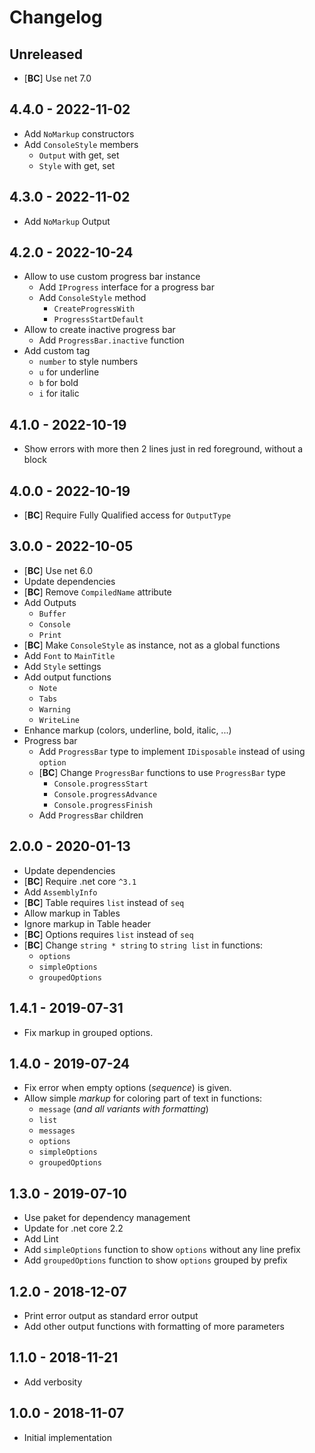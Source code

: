 # Changelog

<!-- There is always Unreleased section on the top. Subsections (Add, Changed, Fix, Removed) should be Add as needed. -->
## Unreleased
- [**BC**] Use net 7.0

## 4.4.0 - 2022-11-02
- Add `NoMarkup` constructors
- Add `ConsoleStyle` members
    - `Output` with get, set
    - `Style` with get, set

## 4.3.0 - 2022-11-02
- Add `NoMarkup` Output

## 4.2.0 - 2022-10-24
- Allow to use custom progress bar instance
    - Add `IProgress` interface for a progress bar
    - Add `ConsoleStyle` method
        - `CreateProgressWith`
        - `ProgressStartDefault`
- Allow to create inactive progress bar
    - Add `ProgressBar.inactive` function
- Add custom tag
    - `number` to style numbers
    - `u` for underline
    - `b` for bold
    - `i` for italic

## 4.1.0 - 2022-10-19
- Show errors with more then 2 lines just in red foreground, without a block

## 4.0.0 - 2022-10-19
- [**BC**] Require Fully Qualified access for `OutputType`

## 3.0.0 - 2022-10-05
- [**BC**] Use net 6.0
- Update dependencies
- [**BC**] Remove `CompiledName` attribute
- Add Outputs
    - `Buffer`
    - `Console`
    - `Print`
- [**BC**] Make `ConsoleStyle` as instance, not as a global functions
- Add `Font` to `MainTitle`
- Add `Style` settings
- Add output functions
    - `Note`
    - `Tabs`
    - `Warning`
    - `WriteLine`
- Enhance markup (colors, underline, bold, italic, ...)
- Progress bar
    - Add `ProgressBar` type to implement `IDisposable` instead of using `option`
    - [**BC**] Change `ProgressBar` functions to use `ProgressBar` type
        - `Console.progressStart`
        - `Console.progressAdvance`
        - `Console.progressFinish`
    - Add `ProgressBar` children

## 2.0.0 - 2020-01-13
- Update dependencies
- [**BC**] Require .net core `^3.1`
- Add `AssemblyInfo`
- [**BC**] Table requires `list` instead of `seq`
- Allow markup in Tables
- Ignore markup in Table header
- [**BC**] Options requires `list` instead of `seq`
- [**BC**] Change `string * string` to `string list` in functions:
    - `options`
    - `simpleOptions`
    - `groupedOptions`

## 1.4.1 - 2019-07-31
- Fix markup in grouped options.

## 1.4.0 - 2019-07-24
- Fix error when empty options (_sequence_) is given.
- Allow simple _markup_ for coloring part of text in functions:
    - `message` (_and all variants with formatting_)
    - `list`
    - `messages`
    - `options`
    - `simpleOptions`
    - `groupedOptions`

## 1.3.0 - 2019-07-10
- Use paket for dependency management
- Update for .net core 2.2
- Add Lint
- Add `simpleOptions` function to show `options` without any line prefix
- Add `groupedOptions` function to show `options` grouped by prefix

## 1.2.0 - 2018-12-07
- Print error output as standard error output
- Add other output functions with formatting of more parameters

## 1.1.0 - 2018-11-21
- Add verbosity

## 1.0.0 - 2018-11-07
- Initial implementation
